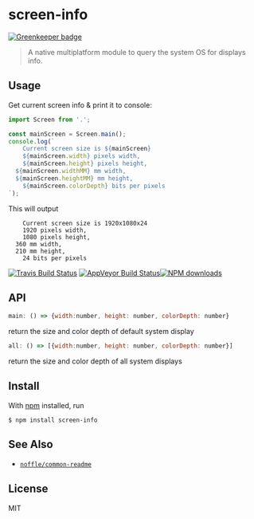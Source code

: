 # screen-info

[![Greenkeeper badge](https://badges.greenkeeper.io/parro-it/screen-info.svg)](https://greenkeeper.io/)

> A native multiplatform module to query the system OS for displays info.

## Usage

Get current screen info & print it to console:

```js
import Screen from '.';

const mainScreen = Screen.main();
console.log(`
	Current screen size is ${mainScreen}
	${mainScreen.width} pixels width,
	${mainScreen.height} pixels height,
  ${mainScreen.widthMM} mm width,
  ${mainScreen.heightMM} mm height,
	${mainScreen.colorDepth} bits per pixels
`);
```

This will output

```
	Current screen size is 1920x1080x24
	1920 pixels width,
	1080 pixels height,
  360 mm width,
  210 mm height,
	24 bits per pixels
```

[![Travis Build Status](https://img.shields.io/travis/parro-it/screen-info/master.svg)](http://travis-ci.org/parro-it/screen-info)
[![AppVeyor Build Status](https://ci.appveyor.com/api/projects/status/0j904vwgk43vuh3h?svg=true)](https://ci.appveyor.com/project/parro-it/screen-info)[![NPM downloads](https://img.shields.io/npm/dt/screen-info.svg)](https://npmjs.org/package/screen-info)


## API

```js
main: () => {width:number, height: number, colorDepth: number}
```

return the size and color depth of default system display

```js
all: () => [{width:number, height: number, colorDepth: number}]
```

return the size and color depth of all system displays

## Install

With [npm](https://npmjs.org/) installed, run

```
$ npm install screen-info
```

## See Also

- [`noffle/common-readme`](https://github.com/noffle/common-readme)

## License

MIT

